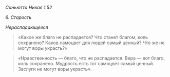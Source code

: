 *Саньютта Никая 1\.52*

*6\. Старость*

*Нераспадающееся*

> «Какое же благо не распадается?
> Что станет благом, коль сохранено?
> Каков самоцвет для людей самый ценный?
> Что же не могут воры украсть?»

> «Нравственность — благо, что не распадается\.
> Вера — вот благо, коль сохранено\.
> Мудрость есть тот самоцвет самый ценный\.
> Заслуги не могут воры украсть»\.
